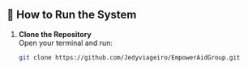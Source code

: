 ## 🚀 How to Run the System

1. **Clone the Repository**  
   Open your terminal and run:
   ```bash
   git clone https://github.com/Jedyviageiro/EmpowerAidGroup.git

